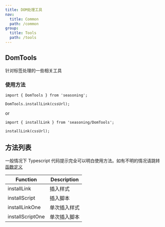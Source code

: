 ```yaml
---
title: DOM处理工具
nav:
  title: Common
  path: /common
group:
  title: Tools
  path: /tools
---
```


## DomTools

针对标签处理的一些相关工具

### 使用方法

```
import { DomTools } from 'seasoning';

DomTools.installLink(cssUrl);
```

or

```
import { installLink } from 'seasoning/DomTools';

installLink(cssUrl);
```

## 方法列表

一般情况下 Typescript 代码提示完全可以明白使用方法。如有不明的情况请跳转[函数定义](https://github.com/dyb881/seasoning/blob/master/src/DomTools/index.ts)

| Function         | Description  |
| ---------------- | ------------ |
| installLink      | 插入样式     |
| installScript    | 插入脚本     |
| installLinkOne   | 单次插入样式 |
| installScriptOne | 单次插入脚本 |
